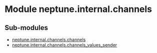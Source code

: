 Module neptune.internal.channels
================================

Sub-modules
-----------
* [neptune.internal.channels.channels](https://app.gitbook.com/@jakub-czakon/s/neptune-ai//api-reference/neptune.internal.channels/neptune.internal.channels.channels.md)
* [neptune.internal.channels.channels_values_sender](https://app.gitbook.com/@jakub-czakon/s/neptune-ai//api-reference/neptune.internal.channels/neptune.internal.channels.channels_values_sender.md)
